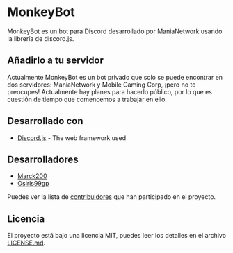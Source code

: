 # MonkeyBot

MonkeyBot es un bot para Discord desarrollado por ManiaNetwork usando la librería de discord.js.

## Añadirlo a tu servidor

Actualmente MonkeyBot es un bot privado que solo se puede encontrar en dos servidores: ManiaNetwork y Mobile Gaming Corp, ¡pero no te preocupes! Actualmente hay planes para hacerlo público, por lo que es cuestión de tiempo que comencemos a trabajar en ello.

## Desarrollado con

* [Discord.js](https://discord.js.org/) - The web framework used

## Desarrolladores

* [Marck200](https://github.com/Marck200)
* [Osiris99gp](https://github.com/Osiris99gp)

Puedes ver la lista de [contribuidores](https://github.com/ManiaNetwork/MonkeyBot/graphs/contributors) que han participado en el proyecto.

## Licencia

El proyecto está bajo una licencia MIT, puedes leer los detalles en el archivo [LICENSE.md](LICENSE.md).
